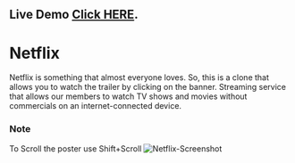 ## Live Demo [Click HERE](https://netflix-clone-e6cac.web.app/).

# Netflix

Netflix is something that almost everyone loves. So, this is a clone that allows you to watch the trailer by clicking on the banner. Streaming service that allows our members to watch TV shows and movies without commercials on an internet-connected device.

### Note

To Scroll the poster use Shift+Scroll
![Netflix-Screenshot](https://user-images.githubusercontent.com/95031693/172234160-a334f7bf-a91d-4269-afae-7c88820236c7.png)
